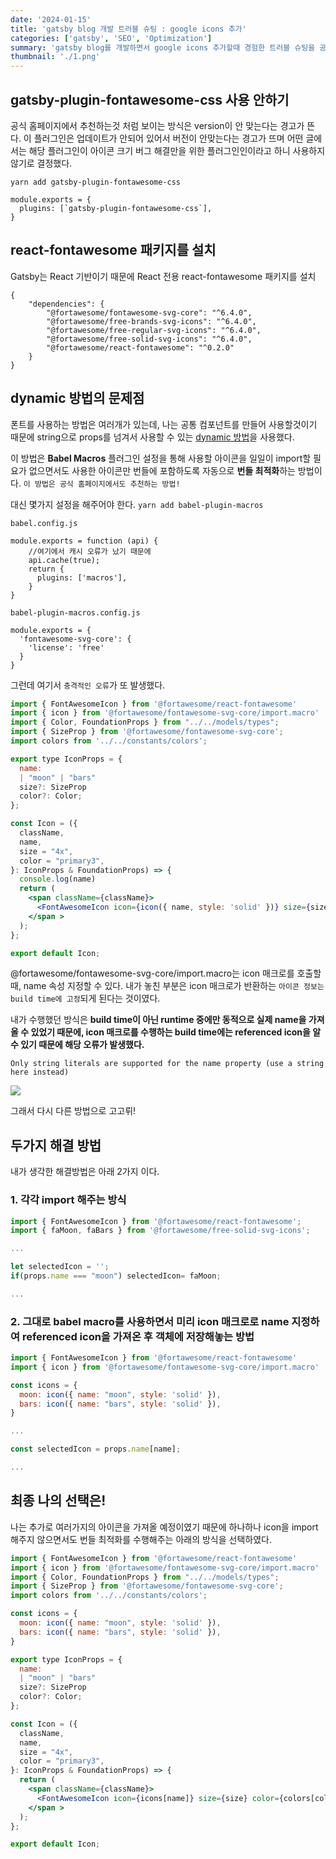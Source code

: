 ```yaml
---
date: '2024-01-15'
title: 'gatsby blog 개발 트러블 슈팅 : google icons 추가'
categories: ['gatsby', 'SEO', 'Optimization']
summary: 'gatsby blog를 개발하면서 google icons 추가할때 경험한 트러블 슈팅을 공유합니다.'
thumbnail: './1.png'
---
```


## gatsby-plugin-fontawesome-css 사용 안하기
공식 홈페이지에서 추천하는것 처럼 보이는 방식은 version이 안 맞는다는 경고가 뜬다. 이 플러그인은 업데이트가 안되어 있어서 버전이 안맞는다는 경고가 뜨며 어떤 글에서는 해당 플러그인이 아이콘 크기 버그 해결만을 위한 플러그인인이라고 하니 사용하지 않기로 결정했다.

`yarn add gatsby-plugin-fontawesome-css`
```
module.exports = {
  plugins: [`gatsby-plugin-fontawesome-css`],
}
```

## react-fontawesome 패키지를 설치
Gatsby는 React 기반이기 때문에 React 전용 react-fontawesome 패키지를 설치
```
{
    "dependencies": {
        "@fortawesome/fontawesome-svg-core": "^6.4.0",
        "@fortawesome/free-brands-svg-icons": "^6.4.0",
        "@fortawesome/free-regular-svg-icons": "^6.4.0",
        "@fortawesome/free-solid-svg-icons": "^6.4.0",
        "@fortawesome/react-fontawesome": "^0.2.0"
    }
}
```

## dynamic 방법의 문제점
폰트를 사용하는 방법은 여러개가 있는데, 나는 공통 컴포넌트를 만들어 사용할것이기 때문에 string으로 props를 넘겨서 사용할 수 있는 [dynamic 방법](https://fontawesome.com/docs/web/use-with/react/add-icons#dynamic-icon-importing)을 사용했다.

이 방법은 **Babel Macros** 플러그인 설정을 통해 사용할 아이콘을 일일이 import할 필요가 없으면서도 사용한 아이콘만 번들에 포함하도록 자동으로 **번들 최적화**하는 방법이다. `이 방법은 공식 홈페이지에서도 추천하는 방법!`

대신 몇가지 설정을 해주어야 한다.
`yarn add babel-plugin-macros`

`babel.config.js `
```
module.exports = function (api) {
 	//여기에서 캐시 오류가 났기 때문에
	api.cache(true);
    return {
      plugins: ['macros'],
    }
}
```
`babel-plugin-macros.config.js`
```
module.exports = {
  'fontawesome-svg-core': {
    'license': 'free'
  }
}
```

그런데 여기서 `충격적인 오류`가 또 발생했다.
```jsx
import { FontAwesomeIcon } from '@fortawesome/react-fontawesome'
import { icon } from '@fortawesome/fontawesome-svg-core/import.macro'
import { Color, FoundationProps } from "../../models/types";
import { SizeProp } from '@fortawesome/fontawesome-svg-core';
import colors from '../../constants/colors';

export type IconProps = {
  name:
  | "moon" | "bars"
  size?: SizeProp
  color?: Color;
};

const Icon = ({
  className,
  name,
  size = "4x",
  color = "primary3",
}: IconProps & FoundationProps) => {
  console.log(name)
  return (
    <span className={className}>
      <FontAwesomeIcon icon={icon({ name, style: 'solid' })} size={size} color={colors[color]} />
    </span >
  );
};

export default Icon;
```

@fortawesome/fontawesome-svg-core/import.macro는 icon 매크로를 호출할때, name 속성 지정할 수 있다. 내가 놓친 부분은 icon 매크로가 반환하는 `아이콘 정보는 build time에 고정`되게 된다는 것이였다.

내가 수행했던 방식은 **build time이 아닌 runtime 중에만 동적으로 실제 name을 가져올 수 있었기 때문에, icon 매크로를 수행하는 build time에는 referenced icon을 알 수 있기 때문에 해당 오류가 발생했다.** 

`Only string literals are supported for the name property (use a string here instead)`

![](https://velog.velcdn.com/images/boyeon_jeong/post/16e82c57-ea1b-4130-aeb3-64a5695f1011/image.png)


그래서 다시 다른 방법으로 고고뤼! 

## 두가지 해결 방법
내가 생각한 해결방법은 아래 2가지 이다. 

### 1. 각각 import 해주는 방식
```jsx
import { FontAwesomeIcon } from '@fortawesome/react-fontawesome';
import { faMoon, faBars } from '@fortawesome/free-solid-svg-icons';

...

let selectedIcon = '';
if(props.name === "moon") selectedIcon= faMoon; 

...
```
### 2. 그대로 babel macro를 사용하면서 미리 icon 매크로로 name 지정하여 referenced icon을 가져온 후 객체에 저장해놓는 방법

```jsx
import { FontAwesomeIcon } from '@fortawesome/react-fontawesome'
import { icon } from '@fortawesome/fontawesome-svg-core/import.macro'

const icons = {
  moon: icon({ name: "moon", style: 'solid' }),
  bars: icon({ name: "bars", style: 'solid' }),
}

...

const selectedIcon = props.name[name];

...
```

## 최종 나의 선택은!
나는 추가로 여러가지의 아이콘을 가져올 예정이였기 때문에 하나하나 icon을 import 해주지 않으면서도 번들 최적화를 수행해주는 아래의 방식을 선택하였다.

```jsx
import { FontAwesomeIcon } from '@fortawesome/react-fontawesome'
import { icon } from '@fortawesome/fontawesome-svg-core/import.macro'
import { Color, FoundationProps } from "../../models/types";
import { SizeProp } from '@fortawesome/fontawesome-svg-core';
import colors from '../../constants/colors';

const icons = {
  moon: icon({ name: "moon", style: 'solid' }),
  bars: icon({ name: "bars", style: 'solid' }),
}

export type IconProps = {
  name:
  | "moon" | "bars"
  size?: SizeProp
  color?: Color;
};

const Icon = ({
  className,
  name,
  size = "4x",
  color = "primary3",
}: IconProps & FoundationProps) => {
  return (
    <span className={className}>
      <FontAwesomeIcon icon={icons[name]} size={size} color={colors[color]} />
    </span >
  );
};

export default Icon;
```

